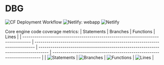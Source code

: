 # DBG

![CF Deployment Workflow](https://github.com/alexqguo/drinking-board-game-v3/actions/workflows/deploy-app.yml/badge.svg)
![Netlify: webapp](https://img.shields.io/netlify/97ad68cf-c78b-4fb2-86ae-999e50e13cf1?label=Netlify%3A%20webapp)
![Netlify](https://img.shields.io/netlify/582df6fd-88da-4f34-8cfd-7acfb5a4602b?label=Netlify%3A%20docsite)

Core engine code coverage metrics:
| Statements | Branches | Functions | Lines |
| ---------------------------------------------------------------------------------- | ------------------------------------------------------------------------------ | ----------------------------------------------------------------------------------- | ------------------------------------------------------------------------ |
| ![Statements](https://img.shields.io/badge/statements-86.1%25-yellow.svg?style=flat) | ![Branches](https://img.shields.io/badge/branches-84.59%25-yellow.svg?style=flat) | ![Functions](https://img.shields.io/badge/functions-96.42%25-brightgreen.svg?style=flat) | ![Lines](https://img.shields.io/badge/lines-86.1%25-yellow.svg?style=flat) |
